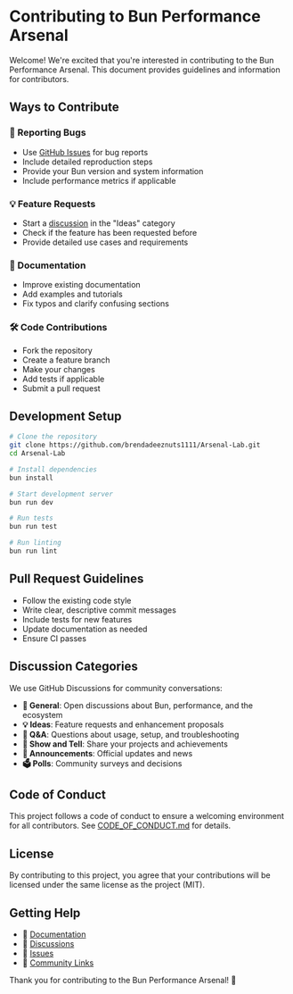# Contributing to Bun Performance Arsenal

Welcome! We're excited that you're interested in contributing to the Bun Performance Arsenal. This document provides guidelines and information for contributors.

## Ways to Contribute

### 🐛 Reporting Bugs
- Use [GitHub Issues](../../issues) for bug reports
- Include detailed reproduction steps
- Provide your Bun version and system information
- Include performance metrics if applicable

### 💡 Feature Requests
- Start a [discussion](../../discussions) in the "Ideas" category
- Check if the feature has been requested before
- Provide detailed use cases and requirements

### 📝 Documentation
- Improve existing documentation
- Add examples and tutorials
- Fix typos and clarify confusing sections

### 🛠️ Code Contributions
- Fork the repository
- Create a feature branch
- Make your changes
- Add tests if applicable
- Submit a pull request

## Development Setup

```bash
# Clone the repository
git clone https://github.com/brendadeeznuts1111/Arsenal-Lab.git
cd Arsenal-Lab

# Install dependencies
bun install

# Start development server
bun run dev

# Run tests
bun run test

# Run linting
bun run lint
```

## Pull Request Guidelines

- Follow the existing code style
- Write clear, descriptive commit messages
- Include tests for new features
- Update documentation as needed
- Ensure CI passes

## Discussion Categories

We use GitHub Discussions for community conversations:

- **💬 General**: Open discussions about Bun, performance, and the ecosystem
- **💡 Ideas**: Feature requests and enhancement proposals
- **🙏 Q&A**: Questions about usage, setup, and troubleshooting
- **🙌 Show and Tell**: Share your projects and achievements
- **📣 Announcements**: Official updates and news
- **🗳️ Polls**: Community surveys and decisions

## Code of Conduct

This project follows a code of conduct to ensure a welcoming environment for all contributors. See [CODE_OF_CONDUCT.md](CODE_OF_CONDUCT.md) for details.

## License

By contributing to this project, you agree that your contributions will be licensed under the same license as the project (MIT).

## Getting Help

- 📖 [Documentation](../../docs)
- 💬 [Discussions](../../discussions)
- 🐛 [Issues](../../issues)
- 📧 [Community Links](https://brendadeeznuts1111.github.io/Arsenal-Lab)

Thank you for contributing to the Bun Performance Arsenal! 🚀
